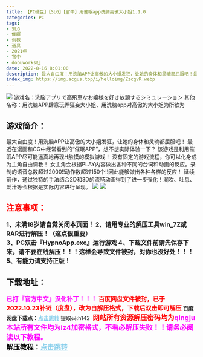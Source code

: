 ```yaml
---
title: 【PC硬盘】【SLG】【官中】用催眠app洗脑高傲大小姐1.1.0
categories: PC
tags:
- SLG
- 催眠
- 调教
- 道具
- 2021年
- 官中
- dobuworks社
date: 2022-8-16 8:01:00
description: 最大自由度！用洗脑APP让高傲的大小姐发狂，让她的身体和灵魂都屈服吧！最近在漫画和CG中经常看到的“催眠APP”，想不想实际体验一下？该游戏是利用催眠APP尽可能逼真地再现H触摸的模拟游戏！
index_img: https://img.acgus.top/i/helloimg/ZzcgvR.webp
---
```

![](https://img.acgus.top/i/helloimg/ZzcgvR.webp)
游戏名：洗脳アプリで高飛車なお嬢様を好き放題するシミュレーション
其他名称：用洗脑APP肆意玩弄狂妄大小姐、用洗脑app对高傲的大小姐为所欲为

## 游戏简介：
最大自由度！用洗脑APP让高傲的大小姐发狂，让她的身体和灵魂都屈服吧！
最近在漫画和CG中经常看到的“催眠APP”，想不想实际体验一下？
该游戏是利用催眠APP尽可能逼真地再现H触摸的模拟游戏！
没有固定的游戏流程，你可以化身成为主角自由调教！
女主角会根据PLAY内容做出各种不同的台词和动画的反应。录制的语音总数超过2000!!动作数超过150个!!因此能够做出各种各样的反应！
延续前作，通过独特的手法结合2D和3D的流畅动画得到了进一步强化！潮吹、吐息、爱汁等会根据是实际内容进行呈现。
![](https://img.acgus.top/i/helloimg/ZzckYz.webp)
![](https://img.acgus.top/i/helloimg/ZzcVeA.webp)
<br>







## <font color=#FF0000 >注意事项：</font>
<font size=3><b>1、未满18岁请自觉关闭本页面！
2、请用专业的解压工具win_7Z或RAR进行解压！（这点很重要）  
3、PC双击『HypnoApp.exe』运行游戏
4、下载文件前请先保存下来，请不要在线解压！！！这样会导致文件被封，对你也没好处！！！
5、有能力请支持正版！</b></font>

## 下载地址：
<font color=#FF00FF size=3>**已打『官方中文』汉化补丁！！！**</font>
<font color=#FF0000 size=3>**百度网盘文件被封，已于2022.10.23补链（度盘），改为自解压格式，下载后双击即可解压**</font>
<b>百度网盘下载点：</b><a href="https://pan.baidu.com/s/1SwZ3Qdyoj334qzN-PEExhw?pwd=h142" style="color: #87CEEB;"><b>点击跳转</b></a> 提取码:h142
<a style="padding: 0" href="https://post.qingju.org/AD/"><img style="max-width:100%" src="https://img.acgus.top/i/2024/07/478f689b8021d8d499ab43d21acf137a.gif" alt=""></a>
<b><font color=#FF0000 size=4>网站所有资源解压密码均为</b></font><b><font color=#FF00FF size=4>qingju</font><font color=#FF0000 ></font></b><br><b><font color=#FF00FF size=4>本站所有文件均为lz4加密格式，不看必解压失败！！请务必阅读以下教程。</b></font><br><b><font color=#000 size=4>解压教程：</b><a href="https://post.qingju.org/tutorial/000/" style="color: #87CEEB;"><b>点击跳转</b></a>